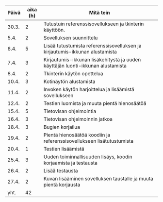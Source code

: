 | Päivä | aika (h) | Mitä tein |
|-------|----------|-----------|
|30.3.  |2         | Tutustuin referenssisovellukseen ja tkinterin käyttöön. |
|5.4.   |2         | Sovelluksen suunnittelu |
|6.4.   |5         | Lisää tutustumista referenssisovelluksen ja  kirjautumis-ikkunan alustamista |
|7.4.   |3         | Kirjautumis-ikkunan lisäkehitystä ja uuden käyttäjän luonti-ikkunan alustamista |
|8.4.   |2         | Tkinterin käytön opettelua |
|10.4.  |3         | Kotinäytön alustamista |
|11.4.  |2         | Invoken käytön harjoittelua ja lisäämistä sovellukseen |
|12.4.  |2         | Testien luomista ja muuta pientä hienosäätöä |
|15.4.  |5         | Tietovisan ohjelmointia |
|16.4.  |3         | Tietovisan ohjelmoinnin jatkoa |
|18.4.  |3         | Bugien korjailua |
|19.4.  |2         | Pientä hienosäätöä koodiin ja referenssisovellukseen lisätutustumista |
|20.4.  |1         | Testien lisäämistä |
|25.4.  |3         | Uuden toiminnallisuuden lisäys, koodin korjaamista ja testausta |
|26.4.  |2         | Lisää testausta |
|27.4.  |2         | Kuvan lisääminen sovelluksen taustalle ja muuta pientä korjausta |
|yht.   |42        |
